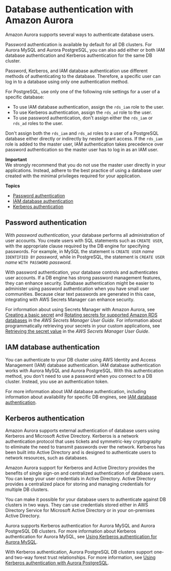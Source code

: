 # Database authentication with Amazon Aurora<a name="database-authentication"></a>

Amazon Aurora supports several ways to authenticate database users\.

Password authentication is available by default for all DB clusters\. For Aurora MySQL and Aurora PostgreSQL, you can also add either or both IAM database authentication and Kerberos authentication for the same DB cluster\.

Password, Kerberos, and IAM database authentication use different methods of authenticating to the database\. Therefore, a specific user can log in to a database using only one authentication method\. 

For PostgreSQL, use only one of the following role settings for a user of a specific database: 
+ To use IAM database authentication, assign the `rds_iam` role to the user\.
+ To use Kerberos authentication, assign the `rds_ad` role to the user\.
+ To use password authentication, don't assign either the `rds_iam` or `rds_ad` roles to the user\.

Don't assign both the `rds_iam` and `rds_ad` roles to a user of a PostgreSQL database either directly or indirectly by nested grant access\. If the `rds_iam` role is added to the master user, IAM authentication takes precedence over password authentication so the master user has to log in as an IAM user\.

**Important**  
We strongly recommend that you do not use the master user directly in your applications\. Instead, adhere to the best practice of using a database user created with the minimal privileges required for your application\.

**Topics**
+ [Password authentication](#password-authentication)
+ [IAM database authentication](#iam-database-authentication)
+ [Kerberos authentication](#kerberos-authentication)

## Password authentication<a name="password-authentication"></a>

With *password authentication,* your database performs all administration of user accounts\. You create users with SQL statements such as `CREATE USER`, with the appropriate clause required by the DB engine for specifying passwords\. For example, in MySQL the statement is `CREATE USER` *name* `IDENTIFIED BY` *password*, while in PostgreSQL, the statement is `CREATE USER` *name* `WITH PASSWORD` *password*\. 

With password authentication, your database controls and authenticates user accounts\. If a DB engine has strong password management features, they can enhance security\. Database authentication might be easier to administer using password authentication when you have small user communities\. Because clear text passwords are generated in this case, integrating with AWS Secrets Manager can enhance security\.

For information about using Secrets Manager with Amazon Aurora, see [Creating a basic secret](https://docs.aws.amazon.com/secretsmanager/latest/userguide/manage_create-basic-secret.html) and [Rotating secrets for supported Amazon RDS databases](https://docs.aws.amazon.com/secretsmanager/latest/userguide/rotating-secrets-rds.html) in the *AWS Secrets Manager User Guide*\. For information about programmatically retrieving your secrets in your custom applications, see [Retrieving the secret value](https://docs.aws.amazon.com/secretsmanager/latest/userguide/manage_retrieve-secret.html) in the *AWS Secrets Manager User Guide*\.

## IAM database authentication<a name="iam-database-authentication"></a>

You can authenticate to your DB cluster using AWS Identity and Access Management \(IAM\) database authentication\. IAM database authentication works with Aurora MySQL and Aurora PostgreSQL\. With this authentication method, you don't need to use a password when you connect to a DB cluster\. Instead, you use an authentication token\.

For more information about IAM database authentication, including information about availability for specific DB engines, see [IAM database authentication](UsingWithRDS.IAMDBAuth.md)\.

## Kerberos authentication<a name="kerberos-authentication"></a>

Amazon Aurora supports external authentication of database users using Kerberos and Microsoft Active Directory\. Kerberos is a network authentication protocol that uses tickets and symmetric\-key cryptography to eliminate the need to transmit passwords over the network\. Kerberos has been built into Active Directory and is designed to authenticate users to network resources, such as databases\.

Amazon Aurora support for Kerberos and Active Directory provides the benefits of single sign\-on and centralized authentication of database users\. You can keep your user credentials in Active Directory\. Active Directory provides a centralized place for storing and managing credentials for multiple DB clusters\.

You can make it possible for your database users to authenticate against DB clusters in two ways\. They can use credentials stored either in AWS Directory Service for Microsoft Active Directory or in your on\-premises Active Directory\.

Aurora supports Kerberos authentication for Aurora MySQL and Aurora PostgreSQL DB clusters\. For more information about Kerberos authentication for Aurora MySQL, see [Using Kerberos authentication for Aurora MySQL](aurora-mysql-kerberos.md)\.

With Kerberos authentication, Aurora PostgreSQL DB clusters support one\- and two\-way forest trust relationships\. For more information, see [Using Kerberos authentication with Aurora PostgreSQL](postgresql-kerberos.md)\.